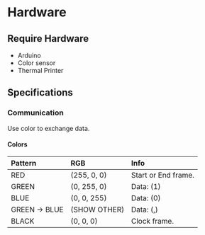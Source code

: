 # Hardware

## Require Hardware
- Arduino
- Color sensor
- Thermal Printer

## Specifications

### Communication
Use color to exchange data.

#### Colors

|Pattern | RGB         | Info                |
|:-------|:------------|:--------------------|
|RED     | (255, 0, 0) | Start or End frame. |
|GREEN   | (0, 255, 0) | Data: (1)           |
|BLUE    | (0, 0, 255) | Data: (0)           |
|GREEN -> BLUE | (SHOW OTHER) | Data: (,)    |
|BLACK   | (0, 0, 0)   | Clock frame.        |
